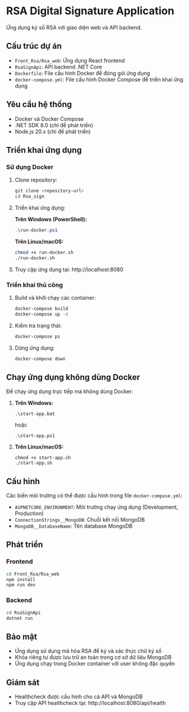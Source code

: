 # RSA Digital Signature Application

Ứng dụng ký số RSA với giao diện web và API backend.

## Cấu trúc dự án

- `Front_Rsa/Rsa_web`: Ứng dụng React frontend
- `RsaSignApi`: API backend .NET Core
- `Dockerfile`: File cấu hình Docker để đóng gói ứng dụng
- `docker-compose.yml`: File cấu hình Docker Compose để triển khai ứng dụng

## Yêu cầu hệ thống

- Docker và Docker Compose
- .NET SDK 8.0 (chỉ để phát triển)
- Node.js 20.x (chỉ để phát triển)

## Triển khai ứng dụng

### Sử dụng Docker

1. Clone repository:
   ```bash
   git clone <repository-url>
   cd Rsa_sign
   ```

2. Triển khai ứng dụng:

   **Trên Windows (PowerShell):**
   ```powershell
   .\run-docker.ps1
   ```

   **Trên Linux/macOS:**
   ```bash
   chmod +x run-docker.sh
   ./run-docker.sh
   ```

3. Truy cập ứng dụng tại: http://localhost:8080

### Triển khai thủ công

1. Build và khởi chạy các container:
   ```bash
   docker-compose build
   docker-compose up -d
   ```

2. Kiểm tra trạng thái:
   ```bash
   docker-compose ps
   ```

3. Dừng ứng dụng:
   ```bash
   docker-compose down
   ```

## Chạy ứng dụng không dùng Docker

Để chạy ứng dụng trực tiếp mà không dùng Docker:

1. **Trên Windows:**
   ```
   .\start-app.bat
   ```
   hoặc
   ```
   .\start-app.ps1
   ```

2. **Trên Linux/macOS:**
   ```
   chmod +x start-app.sh
   ./start-app.sh
   ```

## Cấu hình

Các biến môi trường có thể được cấu hình trong file `docker-compose.yml`:

- `ASPNETCORE_ENVIRONMENT`: Môi trường chạy ứng dụng (Development, Production)
- `ConnectionStrings__MongoDB`: Chuỗi kết nối MongoDB
- `MongoDB__DatabaseName`: Tên database MongoDB

## Phát triển

### Frontend

```bash
cd Front_Rsa/Rsa_web
npm install
npm run dev
```

### Backend

```bash
cd RsaSignApi
dotnet run
```

## Bảo mật

- Ứng dụng sử dụng mã hóa RSA để ký và xác thực chữ ký số
- Khóa riêng tư được lưu trữ an toàn trong cơ sở dữ liệu MongoDB
- Ứng dụng chạy trong Docker container với user không đặc quyền

## Giám sát

- Healthcheck được cấu hình cho cả API và MongoDB
- Truy cập API healthcheck tại: http://localhost:8080/api/health 